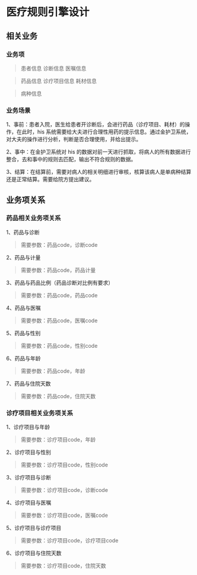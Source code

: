 
# 医疗规则引擎设计

## 相关业务

### 业务项

> 患者信息
> 诊断信息
> 医嘱信息

> 药品信息
> 诊疗项目信息
> 耗材信息

> 病种信息

### 业务场景

1、事前：患者入院，医生给患者开诊断后，会进行药品（诊疗项目、耗材）的操作，在此时，his 系统需要给大夫进行合理性用药的提示信息。通过金护卫系统，对大夫的操作进行分析，判断是否合理使用，并给出提示。

2、事中：在金护卫系统对 his 的数据对前一天进行抓取，将病人的所有数据进行整合，去和事中的规则去匹配，输出不符合规则的数据。

3、结算：在结算前，需要对病人的相关明细进行审核，核算该病人是单病种结算还是正常结算。需要给院方提出建议。

## 业务项关系

### 药品相关业务项关系

1、药品与诊断

> 需要参数：药品code，诊断code

2、药品与计量

> 需要参数：药品code，药品计量

3、药品与药品比例（药品诊断对比例有要求）

> 需要参数：药品code，药品code

4、药品与医嘱

> 需要参数：药品code，医嘱code

5、药品与性别

> 需要参数：药品code，性别code

6、药品与年龄

> 需要参数：药品code，年龄

7、药品与住院天数

> 需要参数：药品code，住院天数

### 诊疗项目相关业务项关系

1、诊疗项目与年龄

> 需要参数：诊疗项目code，年龄

2、诊疗项目与性别

> 需要参数：诊疗项目code，性别code

3、诊疗项目与诊断

> 需要参数：诊疗项目code，诊断code

4、诊疗项目与医嘱

> 需要参数：诊疗项目code，医嘱code

5、诊疗项目与诊疗项目

> 需要参数：诊疗项目code，诊疗项目code

6、诊疗项目与住院天数

> 需要参数：诊疗项目code，住院天数